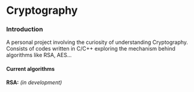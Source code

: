 # Cryptography

### Introduction
A personal project involving the curiosity of understanding Cryptography.
Consists of codes written in C/C++ exploring the mechanism behind algorithms like RSA, AES...

#### Current algorithms
**RSA:** *(in development)* 
